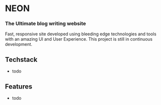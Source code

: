 # NEON

### The Ultimate blog writing website

Fast, responsive site developed using bleeding edge technologies and tools with an amazing UI and User Experience.
This project is still in continuous development.

## Techstack

- todo 

## Features

- todo
